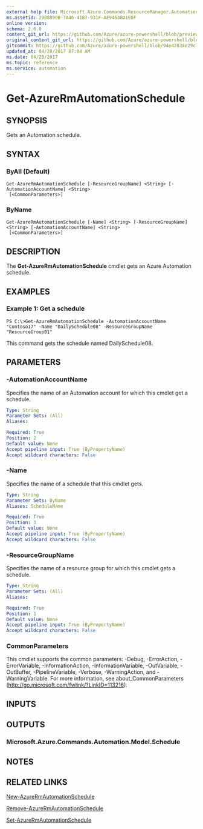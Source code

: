 ```yaml
---
external help file: Microsoft.Azure.Commands.ResourceManager.Automation.dll-Help.xml
ms.assetid: 2908890B-7A46-41B7-931F-AE94638D1EDF
online version:
schema: 2.0.0
content_git_url: https://github.com/Azure/azure-powershell/blob/preview/src/ResourceManager/Automation/Commands.Automation/help/Get-AzureRMAutomationSchedule.md
original_content_git_url: https://github.com/Azure/azure-powershell/blob/preview/src/ResourceManager/Automation/Commands.Automation/help/Get-AzureRMAutomationSchedule.md
gitcommit: https://github.com/Azure/azure-powershell/blob/94e42834e29c78cafba9e3f1e99e14af92561036
updated_at: 04/28/2017 07:04 AM
ms.date: 04/28/2017
ms.topic: reference
ms.service: automation
---
```


# Get-AzureRmAutomationSchedule

## SYNOPSIS
Gets an Automation schedule.

## SYNTAX

### ByAll (Default)
```
Get-AzureRmAutomationSchedule [-ResourceGroupName] <String> [-AutomationAccountName] <String>
 [<CommonParameters>]
```

### ByName
```
Get-AzureRmAutomationSchedule [-Name] <String> [-ResourceGroupName] <String> [-AutomationAccountName] <String>
 [<CommonParameters>]
```

## DESCRIPTION
The **Get-AzureRmAutomationSchedule** cmdlet gets an Azure Automation schedule.

## EXAMPLES

### Example 1: Get a schedule
```
PS C:\>Get-AzureRmAutomationSchedule -AutomationAccountName "Contoso17" -Name "DailySchedule08" -ResourceGroupName "ResourceGroup01"
```

This command gets the schedule named DailySchedule08.

## PARAMETERS

### -AutomationAccountName
Specifies the name of an Automation account for which this cmdlet get a schedule.

```yaml
Type: String
Parameter Sets: (All)
Aliases: 

Required: True
Position: 2
Default value: None
Accept pipeline input: True (ByPropertyName)
Accept wildcard characters: False
```

### -Name
Specifies the name of a schedule that this cmdlet gets.

```yaml
Type: String
Parameter Sets: ByName
Aliases: ScheduleName

Required: True
Position: 3
Default value: None
Accept pipeline input: True (ByPropertyName)
Accept wildcard characters: False
```

### -ResourceGroupName
Specifies the name of a resource group for which this cmdlet gets a schedule.

```yaml
Type: String
Parameter Sets: (All)
Aliases: 

Required: True
Position: 1
Default value: None
Accept pipeline input: True (ByPropertyName)
Accept wildcard characters: False
```

### CommonParameters
This cmdlet supports the common parameters: -Debug, -ErrorAction, -ErrorVariable, -InformationAction, -InformationVariable, -OutVariable, -OutBuffer, -PipelineVariable, -Verbose, -WarningAction, and -WarningVariable. For more information, see about_CommonParameters (http://go.microsoft.com/fwlink/?LinkID=113216).

## INPUTS

## OUTPUTS

### Microsoft.Azure.Commands.Automation.Model.Schedule

## NOTES

## RELATED LINKS

[New-AzureRmAutomationSchedule](./New-AzureRMAutomationSchedule.md)

[Remove-AzureRmAutomationSchedule](./Remove-AzureRMAutomationSchedule.md)

[Set-AzureRmAutomationSchedule](./Set-AzureRMAutomationSchedule.md)


